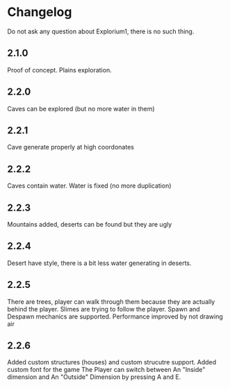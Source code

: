 # Changelog

Do not ask any question about Explorium1, there is no such thing.

## 2.1.0
Proof of concept. Plains exploration.
## 2.2.0
Caves can be explored (but no more water in them)
## 2.2.1
Cave generate properly at high coordonates
## 2.2.2
Caves contain water. Water is fixed (no more duplication)
## 2.2.3
Mountains added, deserts can be found but they are ugly
## 2.2.4
Desert have style, there is a bit less water generating in deserts.
## 2.2.5
There are trees, player can walk through them because they are actually behind the player.
Slimes are trying to follow the player. Spawn and Despawn mechanics are supported.
Performance improved by not drawing air
## 2.2.6
Added custom structures (houses) and custom strucutre support.
Added custom font for the game
The Player can switch between An "Inside" dimension and An "Outside" Dimension by pressing A and E.
